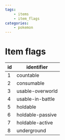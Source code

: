 ```yaml
---
tags:
    - items
    - item_flags
categories:
    - pokemon
---
```


# Item flags

| id |    identifier    |
|----|------------------|
| 1  | countable        |
| 2  | consumable       |
| 3  | usable-overworld |
| 4  | usable-in-battle |
| 5  | holdable         |
| 6  | holdable-passive |
| 7  | holdable-active  |
| 8  | underground      |
